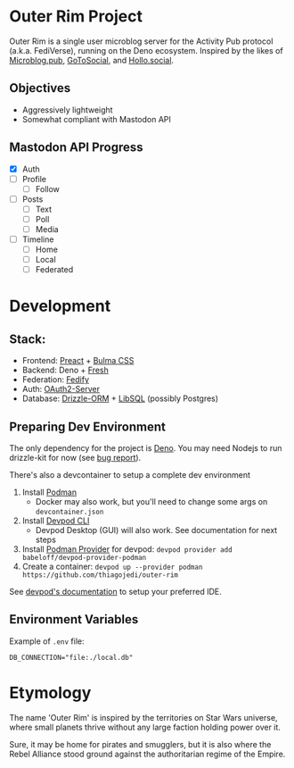 # Outer Rim Project

Outer Rim is a single user microblog server for the Activity Pub protocol
(a.k.a. FediVerse), running on the Deno ecosystem. Inspired by the likes of
[Microblog.pub][mbp01], [GoToSocial][gts01], and [Hollo.social][hollo01].

## Objectives

- Aggressively lightweight
- Somewhat compliant with Mastodon API

## Mastodon API Progress

- [x] Auth
- [ ] Profile
  - [ ] Follow
- [ ] Posts
  - [ ] Text
  - [ ] Poll
  - [ ] Media
- [ ] Timeline
  - [ ] Home
  - [ ] Local
  - [ ] Federated

# Development

## Stack:

- Frontend: [Preact][preact01] + [Bulma CSS][bulma01]
- Backend: Deno + [Fresh][fresh01]
- Federation: [Fedify][hollo02]
- Auth: [OAuth2-Server][github02]
- Database: [Drizzle-ORM][drizzle01] + [LibSQL][libsql] (possibly Postgres)

## Preparing Dev Environment

The only dependency for the project is [Deno][deno01]. You may need Nodejs to
run drizzle-kit for now (see [bug report][github01]).

There's also a devcontainer to setup a complete dev environment

1. Install [Podman][podman01]
   - Docker may also work, but you'll need to change some args on
     `devcontainer.json`
2. Install [Devpod CLI][devpod01]
   - Devpod Desktop (GUI) will also work. See documentation for next steps
3. Install [Podman Provider][devpod02] for devpod:
   `devpod provider add babeloff/devpod-provider-podman`
4. Create a container:
   `devpod up --provider podman https://github.com/thiagojedi/outer-rim`

See [devpod's documentation][devpod03] to setup your preferred IDE.

## Environment Variables

Example of `.env` file:

```shell
DB_CONNECTION="file:./local.db"
```

# Etymology

The name 'Outer Rim' is inspired by the territories on Star Wars universe, where
small planets thrive without any large faction holding power over it.

Sure, it may be home for pirates and smugglers, but it is also where the Rebel
Alliance stood ground against the authoritarian regime of the Empire.

[bulma01]: https://bulma.io
[deno01]: https://deno.land
[devpod01]: https://devpod.sh/docs/getting-started/install
[devpod02]: https://github.com/babeloff/devpod-provider-podman
[devpod03]: https://devpod.sh/docs/what-is-devpod
[drizzle01]: https://orm.drizzle.team
[fresh01]: https://fresh.deno.dev
[github01]: https://github.com/drizzle-team/drizzle-orm/issues/3509
[github02]: https://github.com/oauthjs/node-oauth2-server
[gts01]: https://gotosocial.org
[hollo01]: https://docs.hollo.social
[hollo02]: https://fedify.dev
[libsql]: https://turso.tech/libsql
[mbp01]: https://github.com/tsileo/microblog.pub
[podman01]: https://podman.io/docs/installation
[preact01]: https://preactjs.com
